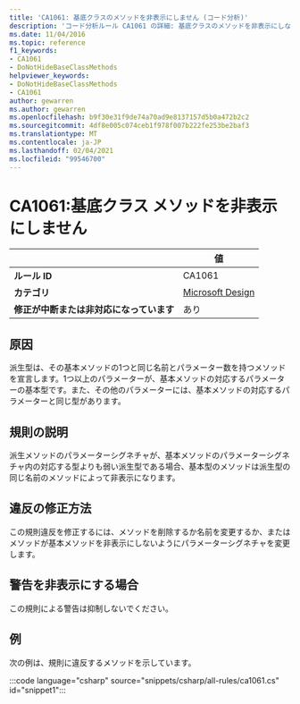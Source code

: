 ```yaml
---
title: 'CA1061: 基底クラスのメソッドを非表示にしません (コード分析)'
description: 'コード分析ルール CA1061 の詳細: 基底クラスのメソッドを非表示にしない'
ms.date: 11/04/2016
ms.topic: reference
f1_keywords:
- CA1061
- DoNotHideBaseClassMethods
helpviewer_keywords:
- DoNotHideBaseClassMethods
- CA1061
author: gewarren
ms.author: gewarren
ms.openlocfilehash: b9f30e31f9de74a70ad9e8137157d5b0a472b2c2
ms.sourcegitcommit: 4df8e005c074ceb1f978f007b222fe253be2baf3
ms.translationtype: MT
ms.contentlocale: ja-JP
ms.lasthandoff: 02/04/2021
ms.locfileid: "99546700"
---
```

# <a name="ca1061-do-not-hide-base-class-methods"></a>CA1061:基底クラス メソッドを非表示にしません

| | 値 |
|-|-|
| **ルール ID** |CA1061|
| **カテゴリ** |[Microsoft Design](design-warnings.md)|
| **修正が中断または非対応になっています** |あり|

## <a name="cause"></a>原因

派生型は、その基本メソッドの1つと同じ名前とパラメーター数を持つメソッドを宣言します。1つ以上のパラメーターが、基本メソッドの対応するパラメーターの基本型です。また、その他のパラメーターには、基本メソッドの対応するパラメーターと同じ型があります。

## <a name="rule-description"></a>規則の説明

派生メソッドのパラメーターシグネチャが、基本メソッドのパラメーターシグネチャ内の対応する型よりも弱い派生型である場合、基本型のメソッドは派生型の同じ名前のメソッドによって非表示になります。

## <a name="how-to-fix-violations"></a>違反の修正方法

この規則違反を修正するには、メソッドを削除するか名前を変更するか、またはメソッドが基本メソッドを非表示にしないようにパラメーターシグネチャを変更します。

## <a name="when-to-suppress-warnings"></a>警告を非表示にする場合

この規則による警告は抑制しないでください。

## <a name="example"></a>例

次の例は、規則に違反するメソッドを示しています。

:::code language="csharp" source="snippets/csharp/all-rules/ca1061.cs" id="snippet1":::
